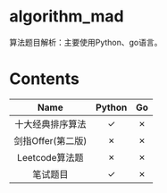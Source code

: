 # algorithm_mad
算法题目解析：主要使用Python、go语言。


# Contents
|  Name                  | Python      |  Go          | 
|  :----:                | :----:      |  :----:      |  
|  十大经典排序算法         |  ✓          |  ✗           |  
|  剑指Offer(第二版)       |  ✗          |  ✗           |
|  Leetcode算法题         |  ✗          |  ✗           |
|  笔试题目               |  ✓         |  ✗           |



